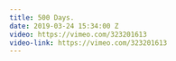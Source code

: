 ```yaml
---
title: 500 Days.
date: 2019-03-24 15:34:00 Z
video: https://vimeo.com/323201613
video-link: https://vimeo.com/323201613
---
```



